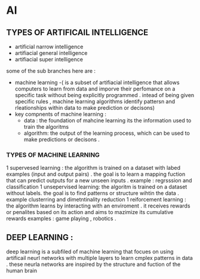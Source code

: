 # AI
## TYPES OF ARTIFICAIL INTELLIGENCE 
- artificial narrow intelligence 
- artifiacial general intelligence 
- artifiacial super intelligence

some of the sub branches here are : 
- machine learning -( is a subset of artifiacial intelligence that allows computers 
to learn from data and imporve their perfomance on a specific task without being explicitly 
programmed . intead of being given specific rules , machine learning 
algorithms identify pattersn and rleationships within data to make prediction or decisons)
- key compnents of machine learning : 
    - data : the foundation of mahcine learning its the information used to train the algoritms 
    - algorithm: the output of the learning process, which can be used to make predictions or 
    decisons . 

### TYPES OF MACHINE LEARNING 
1 supervesed learning : the algorithm is trained on a dataset with labed examples 
(input and output pairs) . the goal is to learn a mapping fuction that can predict outputs for a new unseen inputs . 
example : regrsssion and classification 
1 unsepervised learning: the algoritm is trained on a dataset without labels. the 
goal is to find patterns or structure wihtin the data . 
example clusterring and dimetntinality reduction 
1 reiforcement learning : the algorithm learns by interacting with an enviroment . 
it receives rewards or penalites based on its action and aims to mazimize its cumulative rewards 
examples : game playing , robotics . 


## DEEP LEARNING : 
deep learning is a subfiled of machine learning that focues on using artificail neurl networks with 
multiple layers to learn cmplex patterns in data . these neurla networks are 
inspired by the structure and fuction of the human brain 
